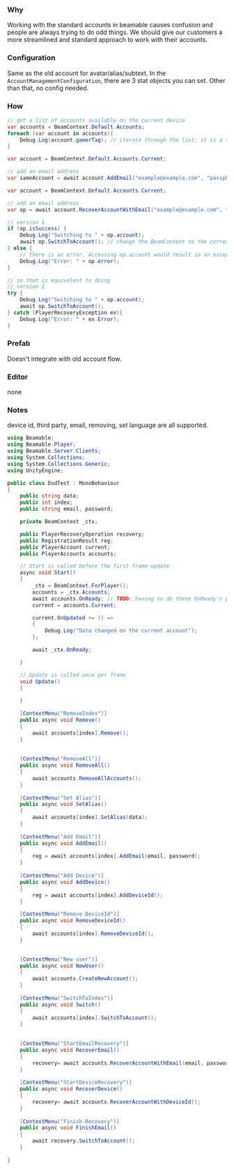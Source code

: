 ### Why
Working with the standard accounts in beamable causes confusion and people are always trying to do odd things.
We should give our customers a more streamlined and standard approach to work with their accounts. 

### Configuration
Same as the old account for avatar/alias/subtext.
In the `AccountManagementConfiguration`, there are 3 stat objects you can set. 
Other than that, no config needed.

### How
```csharp
// get a list of accounts available on the current device
var accounts = BeamContext.Default.Accounts;
foreach (var account in accounts){
    Debug.Log(account.gamerTag); // iterate through the list; it is a standard observable list.
}
```

```csharp
var account = BeamContext.Default.Accounts.Current;

// add an email address
var sameAccount = await account.AddEmail("example@example.com", "passphrase");
```

```csharp
var account = BeamContext.Default.Accounts.Current;

// add an email address
var op = await account.RecoverAccountWithEmail("example@example.com", "passphrase");

// version 1
if (op.isSuccess) {
    Debug.Log("Switching to " + op.account);
    await op.SwitchToAccount(); // change the BeamContext to the current account
} else {
    // there is an error. Accessing op.account would result in an exception.
    Debug.Log("Error: " + op.error);
}

// so that is equivelent to doing
// version 2
try {
    Debug.Log("Switching to " + op.account);
    await op.SwitchToAccount();
} catch (PlayerRecoveryException ex){
    Debug.Log("Error: " + ex.Error);
}
```


### Prefab
Doesn't integrate with old account flow.

### Editor
none

### Notes

device id, third party, email, removing, set language are all supported.



```csharp
using Beamable;
using Beamable.Player;
using Beamable.Server.Clients;
using System.Collections;
using System.Collections.Generic;
using UnityEngine;

public class DudTest : MonoBehaviour
{
	public string data;
	public int index;
	public string email, password;

	private BeamContext _ctx;

	public PlayerRecoveryOperation recovery;
	public RegistrationResult reg;
	public PlayerAccount current;
	public PlayerAccounts accounts;

	// Start is called before the first frame update
    async void Start()
    {
	    _ctx = BeamContext.ForPlayer();
	    accounts = _ctx.Accounts;
	    await accounts.OnReady; // TODO: having to do these OnReady's per feature is annoying.
	    current = accounts.Current;

	    current.OnUpdated += () =>
	    {
		    Debug.Log("Data changed on the current account");
	    };

	    await _ctx.OnReady;

    }

    // Update is called once per frame
    void Update()
    {
        
    }

    [ContextMenu("RemoveIndex")]
    public async void Remove()
    {
	    await accounts[index].Remove();
    }
    
    
    [ContextMenu("RemoveAll")]
    public async void RemoveAll()
    {
	    await accounts.RemoveAllAccounts();
    }
    
    [ContextMenu("Set Alias")]
    public async void SetAlias()
    {
	    await accounts[index].SetAlias(data);
    }
    
    [ContextMenu("Add Email")]
    public async void AddEmail()
    {
	    reg = await accounts[index].AddEmail(email, password);
    }
    
    [ContextMenu("Add Device")]
    public async void AddDevice()
    {
	    reg = await accounts[index].AddDeviceId();
    }

    [ContextMenu("Remove DeviceId")]
    public async void RemoveDeviceId()
    {
	    await accounts[index].RemoveDeviceId();
    }

    
    [ContextMenu("New user")]
    public async void NewUser()
    {
	    await accounts.CreateNewAccount();
    }
    
    [ContextMenu("SwitchToIndex")]
    public async void Switch()
    {
	    await accounts[index].SwitchToAccount();
    }
    
    
    [ContextMenu("StartEmailRecovery")]
    public async void RecoverEmail()
    {
	    recovery= await accounts.RecoverAccountWithEmail(email, password);
    }
    
    [ContextMenu("StartDeviceRecovery")]
    public async void RecoverDevice()
    {
	    recovery= await accounts.RecoverAccountWithDeviceId();
    }
        
    [ContextMenu("Finish Recovery")]
    public async void FinishEmail()
    {
	    await recovery.SwitchToAccount();
    }
    
}

```
